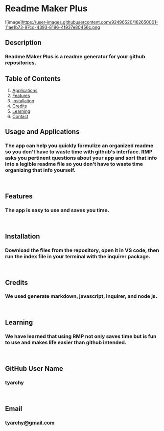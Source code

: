 
# Readme Maker Plus


![image]https://user-images.githubusercontent.com/92496520/162650001-11ae1b73-97cd-4393-8196-4f937e80456c.png


## Description
### Readme Maker Plus is a readme generator for your github repositories.
  
## Table of Contents
1. [Applications](#Features)
2. [Features](#Features)
3. [Installation](#installation)
4. [Credits](#credits)
5. [Learning](#learning)
6. [Contact](#email)



## Usage and Applications
### The app can help you quickly formulize an organized readme so you don't have to waste time with github's interface. RMP asks you pertinent questions about your app and sort that info into a legible readme file so you don't have to waste time organizing that info yourself.

<p>&nbsp;</p>  

## Features
### The app is easy to use and saves you time.  

<p>&nbsp;</p>

## Installation
### Download the files from the repository, open it in VS code, then run the index file in your terminal with the inquirer package.

<p>&nbsp;</p>
  
## Credits
### We used generate markdown, javascript, inquirer, and node js.

<p>&nbsp;</p>
  
## Learning
### We have learned that using RMP not only saves time but is fun to use and makes life easier than github intended.

<p>&nbsp;</p>
  
## GitHub User Name
### tyarchy

<p>&nbsp;</p>
  
## Email
### tyarchy@gmail.com

  
